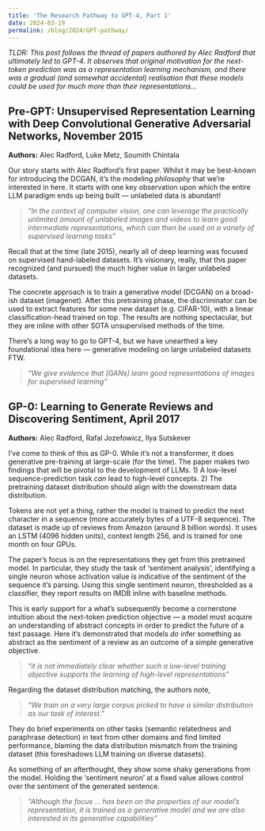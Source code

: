 ```yaml
---
title: 'The Research Pathway to GPT-4, Part 1'
date: 2024-03-19
permalink: /blog/2024/GPT-pathway/
---
```


_TLDR: This post follows the thread of papers authored by Alec Radford that ultimately led to GPT-4. It observes that original motivation for the next-token prediction was as a representation learning mechanism, and there was a gradual (and somewhat accidental) realisation that these models could be used for much more than their representations…_


## Pre-GPT: Unsupervised Representation Learning with Deep Convolutional Generative Adversarial Networks, November 2015
**Authors:** Alec Radford, Luke Metz, Soumith Chintala

Our story starts with Alec Radford’s first paper. Whilst it may be best-known for introducing the DCGAN, it’s the modeling *philosophy* that we’re interested in here. It starts with one key observation upon which the entire LLM paradigm ends up being built — unlabeled data is abundant!

> _“In the context of computer vision, one can leverage the practically unlimited amount of unlabeled images and videos to learn good intermediate representations, which can then be used on a variety of supervised learning tasks”_

Recall that at the time (late 2015), nearly all of deep learning was focused on supervised hand-labeled datasets. It’s visionary, really, that this paper recognized (and pursued) the much higher value in larger unlabeled datasets.

The concrete approach is to train a generative model (DCGAN) on a broad-ish dataset (imagenet). After this pretraining phase, the discriminator can be used to extract features for some new dataset (e.g. CIFAR-10), with a linear classification-head trained on top. The results are nothing spectacular, but they are inline with other SOTA unsupervised methods of the time.

There’s a long way to go to GPT-4, but we have unearthed a key foundational idea here — generative modeling on large unlabeled datasets FTW.

> _“We give evidence that [GANs] learn good representations of images for supervised learning”_

## GP-0: Learning to Generate Reviews and Discovering Sentiment, April 2017
**Authors:** Alec Radford, Rafal Jozefowicz, Ilya Sutskever

I’ve come to think of this as GP-0. While it’s not a transformer, it does generative pre-training at large-scale (for the time). The paper makes two findings that will be pivotal to the development of LLMs. 1) A low-level sequence-prediction task *can* lead to high-level concepts. 2) The pretraining dataset distribution should align with the downstream data distribution.

Tokens are not yet a thing, rather the model is trained to predict the next character in a sequence (more accurately bytes of a UTF-8 sequence). The dataset is made up of reviews from Amazon (around 8 billion words). It uses an LSTM (4096 hidden units), context length 256, and is trained for one month on four GPUs.

The paper’s focus is on the representations they get from this pretrained model. In particular, they study the task of ‘sentiment analysis’, identifying a single neuron whose activation value is indicative of the sentiment of the sequence it’s parsing. Using this single sentiment neuron, thresholded as a classifier, they report results on IMDB inline with baseline methods.

This is early support for a what’s subsequently become a cornerstone intuition about the next-token prediction objective — a model must acquire an understanding of abstract concepts in order to predict the future of a text passage. Here it’s demonstrated that models *do* infer something as abstract as the sentiment of a review as an outcome of a simple generative objective.

> _“it is not immediately clear whether such a low-level training objective supports the learning of high-level representations”_

Regarding the dataset distribution matching, the authors note,

> _“We train on a very large corpus picked to have a similar distribution as our task of interest.”_

They do brief experiments on other tasks (semantic relatedness and paraphrase detection) in text from other domains and find limited performance, blaming the data distribution mismatch from the training dataset (this foreshadows LLM training on diverse datasets).

As something of an afterthought, they show some shaky generations from the model. Holding the ‘sentiment neuron’ at a fixed value allows control over the sentiment of the generated sentence.

> _“Although the focus … has been on the properties of our model’s representation, it is trained as a generative model and we are also interested in its generative capabilities”_